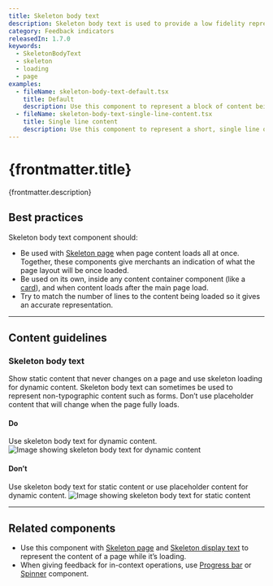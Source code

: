 ```yaml
---
title: Skeleton body text
description: Skeleton body text is used to provide a low fidelity representation of content before it appears on the page, and improves load times perceived by merchants. Can be used for content in or outside of a card.
category: Feedback indicators
releasedIn: 1.7.0
keywords:
  - SkeletonBodyText
  - skeleton
  - loading
  - page
examples:
  - fileName: skeleton-body-text-default.tsx
    title: Default
    description: Use this component to represent a block of content being loaded. For example, you could use it to represent an entire product description card on the product page.
  - fileName: skeleton-body-text-single-line-content.tsx
    title: Single line content
    description: Use this component to represent a short, single line of text, like a timestamp.
---
```


# {frontmatter.title}

<Lede>{frontmatter.description}</Lede>

<Examples />

<Props componentName={frontmatter.title} />

## Best practices

Skeleton body text component should:

- Be used with [Skeleton page](https://polaris.shopify.com/components/skeleton-page) when page content loads all at once. Together, these components give merchants an indication of what the page layout will be once loaded.
- Be used on its own, inside any content container component (like a [card](https://polaris.shopify.com/components/layout-and-structure/card)), and when content loads after the main page load.
- Try to match the number of lines to the content being loaded so it gives an accurate representation.

---

## Content guidelines

### Skeleton body text

Show static content that never changes on a page and use skeleton loading for dynamic content. Skeleton body text can sometimes be used to represent non-typographic content such as forms. Don’t use placeholder content that will change when the page fully loads.

<DoDont>

#### Do

Use skeleton body text for dynamic content.
![Image showing skeleton body text for dynamic content](/images/components/feedback-indicators/skeleton-body-text/do-use-skeleton-body-for-dynamic-content@2x.png)

#### Don’t

Use skeleton body text for static content or use placeholder content for dynamic content.
![Image showing skeleton body text for static content](/images/components/feedback-indicators/skeleton-body-text/dont-use-skeleton-body-for-static-or-placeholder-for-dynamic-text@2x.png)

</DoDont>

---

## Related components

- Use this component with [Skeleton page](https://polaris.shopify.com/components/skeleton-page) and [Skeleton display text](https://polaris.shopify.com/components/skeleton-display-text) to represent the content of a page while it’s loading.
- When giving feedback for in-context operations, use [Progress bar](https://polaris.shopify.com/components/progress-bar) or [Spinner](https://polaris.shopify.com/components/spinner) component.
